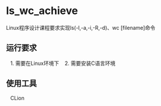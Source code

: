 # ls_wc_achieve
Linux程序设计课程要求实现ls(-l,-a,-i,-R,-d)、wc [filename]命令

## 运行要求
    1. 需要在Linux环境下
    2. 需要安装C语言环境

## 使用工具
    CLion
